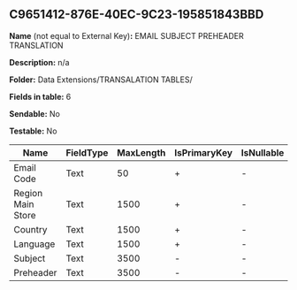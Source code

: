 ## C9651412-876E-40EC-9C23-195851843BBD

**Name** (not equal to External Key)**:** EMAIL SUBJECT PREHEADER TRANSLATION

**Description:** n/a

**Folder:** Data Extensions/TRANSALATION TABLES/

**Fields in table:** 6

**Sendable:** No

**Testable:** No

| Name | FieldType | MaxLength | IsPrimaryKey | IsNullable | DefaultValue |
| --- | --- | --- | --- | --- | --- |
| Email Code | Text | 50 | + | - |  |
| Region Main Store | Text | 1500 | + | - |  |
| Country | Text | 1500 | + | - |  |
| Language | Text | 1500 | + | - |  |
| Subject | Text | 3500 | - | - |  |
| Preheader | Text | 3500 | - | - |  |
